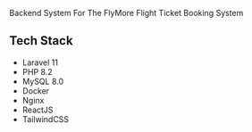 Backend System For The FlyMore Flight Ticket Booking System

## Tech Stack

- Laravel 11
- PHP 8.2
- MySQL 8.0
- Docker
- Nginx
- ReactJS
- TailwindCSS
